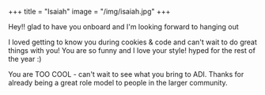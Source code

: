 +++
title = "Isaiah"
image = "/img/isaiah.jpg"
+++

Hey!! glad to have you onboard and I'm looking forward to hanging out

I loved getting to know you during cookies & code and can't wait to do great things with you! You are so funny and I love your style! hyped for the rest of the year :)

You are TOO COOL - can't wait to see what you bring to ADI. Thanks for already being a great role model to people in the larger community.
